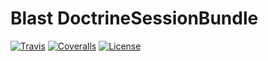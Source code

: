 # Blast DoctrineSessionBundle

[![Travis](https://img.shields.io/travis/blast-project/DoctrineSessionBundle.svg?style=flat-square)][travis]
[![Coveralls](https://img.shields.io/coveralls/blast-project/DoctrineSessionBundle.svg?style=flat-square)][coveralls]
[![License](https://img.shields.io/github/license/blast-project/DoctrineSessionBundle.svg?style=flat-square)][license]


[travis]: https://travis-ci.org/blast-project/DoctrineSessionBundle
[coveralls]: https://coveralls.io/github/blast-project/DoctrineSessionBundle?branch=master
[license]: ./LICENCE.md